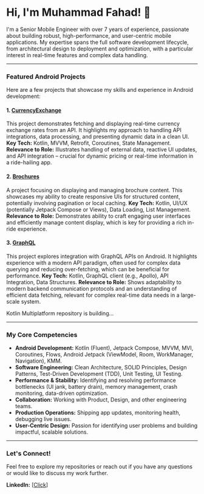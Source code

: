 # Hi, I'm Muhammad Fahad! 👋

I'm a Senior Mobile Engineer with over 7 years of experience, passionate about building robust, high-performance, and user-centric mobile applications. My expertise spans the full software development lifecycle, from architectural design to deployment and optimization, with a particular interest in real-time features and complex data handling.

---

### Featured Android Projects

Here are a few projects that showcase my skills and experience in Android development:

#### 1. **[CurrencyExchange](https://github.com/FahadKhalid/CurrencyExchange)**
This project demonstrates fetching and displaying real-time currency exchange rates from an API. It highlights my approach to handling API integrations, data processing, and presenting dynamic data in a clean UI.
**Key Tech:** Kotlin, MVVM, Retrofit, Coroutines, State Management.
**Relevance to Role:** Illustrates handling of external data, reactive UI updates, and API integration – crucial for dynamic pricing or real-time information in a ride-hailing app.

#### 2. **[Brochures](https://github.com/FahadKhalid/Brochures)**
A project focusing on displaying and managing brochure content. This showcases my ability to create responsive UIs for structured content, potentially involving pagination or local caching.
**Key Tech:** Kotlin, UI/UX (potentially Jetpack Compose or Views), Data Loading, List Management.
**Relevance to Role:** Demonstrates ability to craft engaging user interfaces and efficiently manage content display, which is key for providing a rich in-ride experience.

#### 3. **[GraphQL](https://github.com/FahadKhalid/GraphQL)**
This project explores integration with GraphQL APIs on Android. It highlights experience with a modern API paradigm, often used for complex data querying and reducing over-fetching, which can be beneficial for performance.
**Key Tech:** Kotlin, GraphQL client (e.g., Apollo), API Integration, Data Structures.
**Relevance to Role:** Shows adaptability to modern backend communication protocols and an understanding of efficient data fetching, relevant for complex real-time data needs in a large-scale system.

Kotlin Multiplatform repository is building...

---

### My Core Competencies

* **Android Development:** Kotlin (Fluent), Jetpack Compose, MVVM, MVI, Coroutines, Flows, Android Jetpack (ViewModel, Room, WorkManager, Navigation), KMM.
* **Software Engineering:** Clean Architecture, SOLID Principles, Design Patterns, Test-Driven Development (TDD), Unit Testing, UI Testing.
* **Performance & Stability:** Identifying and resolving performance bottlenecks (UI jank, battery drain), memory management, crash monitoring, data-driven optimization.
* **Collaboration:** Working with Product, Design, and other engineering teams.
* **Production Operations:** Shipping app updates, monitoring health, debugging live issues.
* **User-Centric Design:** Passion for identifying user problems and building impactful, scalable solutions.

---


### Let's Connect!

Feel free to explore my repositories or reach out if you have any questions or would like to discuss my work further.

**LinkedIn:** [[Click](https://www.linkedin.com/in/iammfahad/)]
